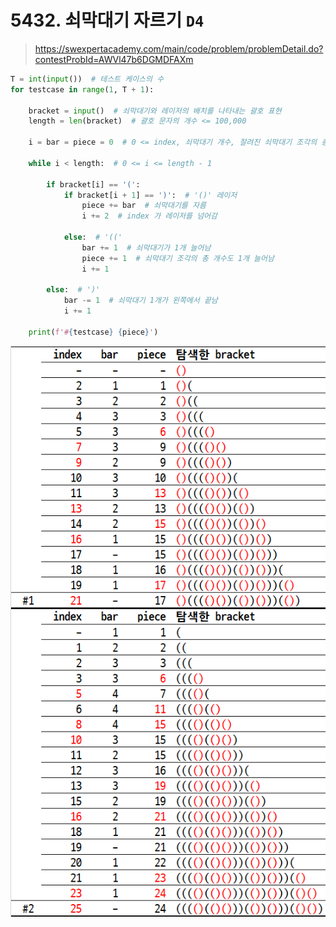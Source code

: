# 5432. 쇠막대기 자르기 `D4`

> https://swexpertacademy.com/main/code/problem/problemDetail.do?contestProbId=AWVl47b6DGMDFAXm
>

```python
T = int(input())  # 테스트 케이스의 수
for testcase in range(1, T + 1):

    bracket = input()  # 쇠막대기와 레이저의 배치를 나타내는 괄호 표현
    length = len(bracket)  # 괄호 문자의 개수 <= 100,000

    i = bar = piece = 0  # 0 <= index, 쇠막대기 개수, 잘려진 쇠막대기 조각의 총 개수

    while i < length:  # 0 <= i <= length - 1

        if bracket[i] == '(':
            if bracket[i + 1] == ')':  # '()' 레이저
                piece += bar  # 쇠막대기를 자름
                i += 2  # index 가 레이저를 넘어감

            else:  # '(('
                bar += 1  # 쇠막대기가 1개 늘어남
                piece += 1  # 쇠막대기 조각의 총 개수도 1개 늘어남
                i += 1

        else:  # ')'
            bar -= 1  # 쇠막대기 1개가 왼쪽에서 끝남
            i += 1

    print(f'#{testcase} {piece}')
```

![05432](05432_쇠막대기자르기.assets/05432.png)